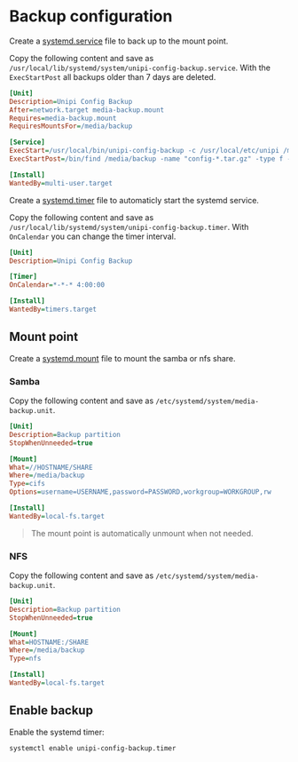 # Backup configuration

<!-- content start -->
Create a [systemd.service](https://www.freedesktop.org/software/systemd/man/systemd.service.html) file to back up to the mount point.

Copy the following content and save as `/usr/local/lib/systemd/system/unipi-config-backup.service`.
With the `ExecStartPost` all backups older than 7 days are deleted.

```ini
[Unit]
Description=Unipi Config Backup
After=network.target media-backup.mount
Requires=media-backup.mount
RequiresMountsFor=/media/backup

[Service]
ExecStart=/usr/local/bin/unipi-config-backup -c /usr/local/etc/unipi /media/backup
ExecStartPost=/bin/find /media/backup -name "config-*.tar.gz" -type f -mtime +7 -delete

[Install]
WantedBy=multi-user.target
```

Create a [systemd.timer](https://www.freedesktop.org/software/systemd/man/systemd.timer.html) file to automaticly start the systemd service.

Copy the following content and save as `/usr/local/lib/systemd/system/unipi-config-backup.timer`.
With `OnCalendar` you can change the timer interval.

```ini
[Unit]
Description=Unipi Config Backup

[Timer]
OnCalendar=*-*-* 4:00:00

[Install]
WantedBy=timers.target
```

## Mount point

Create a [systemd.mount](https://www.freedesktop.org/software/systemd/man/systemd.mount.html) file to mount the samba or nfs share.

### Samba

Copy the following content and save as `/etc/systemd/system/media-backup.unit`.

```ini
[Unit]
Description=Backup partition
StopWhenUnneeded=true

[Mount]
What=//HOSTNAME/SHARE
Where=/media/backup
Type=cifs
Options=username=USERNAME,password=PASSWORD,workgroup=WORKGROUP,rw

[Install]
WantedBy=local-fs.target
```
> The mount point is automatically unmount when not needed.

### NFS

Copy the following content and save as `/etc/systemd/system/media-backup.unit`.

```ini
[Unit]
Description=Backup partition
StopWhenUnneeded=true

[Mount]
What=HOSTNAME:/SHARE
Where=/media/backup
Type=nfs

[Install]
WantedBy=local-fs.target
```

## Enable backup

Enable the systemd timer:

```bash
systemctl enable unipi-config-backup.timer
```

<!-- content end -->
